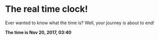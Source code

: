# The real time clock!

Ever wanted to know what the time is? Well, your journey is about to end!

**The time is Nov 20, 2017, 03:40**